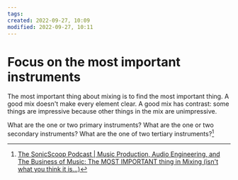 ```yaml
---
tags: 
created: 2022-09-27, 10:09
modified: 2022-09-27, 10:11
---
```


# Focus on the most important instruments
The most important thing about mixing is to find the most important thing. A good mix doesn't make every element clear. A good mix has contrast: some things are impressive because other things in the mix are unimpressive.

What are the one or two primary instruments? What are the one or two secondary instruments? What are the one of two tertiary instruments?[^1]

[^1]: [The SonicScoop Podcast | Music Production, Audio Engineering, and The Business of Music: The MOST IMPORTANT thing in Mixing (isn't what you think it is...)](https://sonicscoop.libsyn.com/the-most-important-thing-in-mixing-isnt-what-you-think-it-is)